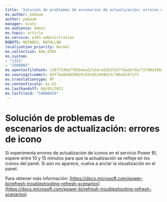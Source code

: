 ```yaml
---
title: 'Solución de problemas de escenarios de actualización: errores de icono'
ms.author: pebaum
author: pebaum
manager: scotv
ms.audience: Admin
ms.topic: article
ms.service: o365-administration
ROBOTS: NOINDEX, NOFOLLOW
localization_priority: Normal
ms.collection: Adm_O365
ms.custom:
- "1331"
- "2500002"
ms.openlocfilehash: 1387f249aff02b4aa521edca42b25d2778aeb7dacf27884160ae3a252959f6c9
ms.sourcegitcommit: b5f7da89a650d2915dc652449623c78be6247175
ms.translationtype: MT
ms.contentlocale: es-ES
ms.lasthandoff: 08/05/2021
ms.locfileid: "54008419"
---
```

# <a name="troubleshooting-refresh-scenarios---tile-errors"></a>Solución de problemas de escenarios de actualización: errores de icono

Si experimenta errores de actualización de iconos en el servicio Power BI, espere entre 10 y 15 minutos para que la actualización se refleje en los iconos del panel. Si aún no aparece, vuelva a anclar la visualización en el panel.

Para obtener más información: [https://docs.microsoft.com/power-bi/refresh-troubleshooting-refresh-scenarios](https://docs.microsoft.com/power-bi/refresh-troubleshooting-refresh-scenarios)
